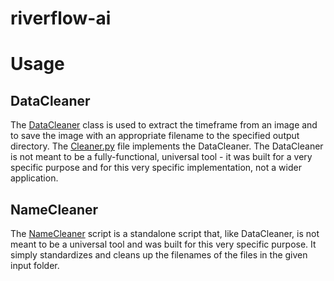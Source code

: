 # riverflow-ai

# Usage

## DataCleaner 

The [DataCleaner](./cleaning/DataCleaner.py) class is used to extract the timeframe from an image and to save the image with an appropriate filename to the specified output directory. The [Cleaner.py](./cleaning/Cleaner.py) file implements the DataCleaner. The DataCleaner is not meant to be a fully-functional, universal tool - it was built for a very specific purpose and for this very specific implementation, not a wider application. 

## NameCleaner 

The [NameCleaner](./cleaning/NameCleaner.py) script is a standalone script that, like DataCleaner, is not meant to be a universal tool and was built for this very specific purpose. It simply standardizes and cleans up the filenames of the files in the given input folder. 
